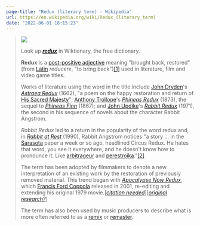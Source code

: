 ```yaml
---
page-title: "Redux (literary term) - Wikipedia"
url: https://en.wikipedia.org/wiki/Redux_(literary_term)
date: "2022-06-01 18:15:23"
---
```


> ![](https://upload.wikimedia.org/wikipedia/commons/thumb/9/99/Wiktionary-logo-en-v2.svg/40px-Wiktionary-logo-en-v2.svg.png)
> 
> Look up ***[redux](https://en.wiktionary.org/wiki/redux "wiktionary:redux")*** in Wiktionary, the free dictionary.
> 
> **Redux** is a [post-positive adjective](https://en.wikipedia.org/wiki/Post-positive_adjective "Post-positive adjective") meaning "brought back, restored" (from [Latin](https://en.wikipedia.org/wiki/Latin "Latin") *reducere*, "to bring back")[\[1\]](https://en.wikipedia.org/wiki/Redux_(literary_term)#cite_note-1) used in literature, film and video game titles.
> 
> Works of literature using the word in the title include [John Dryden](https://en.wikipedia.org/wiki/John_Dryden "John Dryden")'s *[Astraea Redux](https://en.wikipedia.org/wiki/Astraea_Redux "Astraea Redux")* (1662), "a poem on the happy restoration and return of [His Sacred Majesty](https://en.wikipedia.org/wiki/Charles_II_of_England "Charles II of England")"; [Anthony Trollope](https://en.wikipedia.org/wiki/Anthony_Trollope "Anthony Trollope")'s *[Phineas Redux](https://en.wikipedia.org/wiki/Phineas_Redux "Phineas Redux")* (1873), the sequel to *[Phineas Finn](https://en.wikipedia.org/wiki/Phineas_Finn "Phineas Finn")* (1867); and [John Updike](https://en.wikipedia.org/wiki/John_Updike "John Updike")'s *[Rabbit Redux](https://en.wikipedia.org/wiki/Rabbit_Redux "Rabbit Redux")* (1971), the second in his sequence of novels about the character Rabbit Angstrom.
> 
> *Rabbit Redux* led to a return in the popularity of the word redux and, in *[Rabbit at Rest](https://en.wikipedia.org/wiki/Rabbit_at_Rest "Rabbit at Rest")* (1990), Rabbit Angstrom notices "a story ... in the [Sarasota](https://en.wikipedia.org/wiki/Sarasota "Sarasota") paper a week or so ago, headlined Circus Redux. He hates that word, you see it everywhere, and he doesn't know how to pronounce it. Like [arbitrageur](https://en.wikipedia.org/wiki/Arbitrageur "Arbitrageur") and [perestroika](https://en.wikipedia.org/wiki/Perestroika "Perestroika")."[\[2\]](https://en.wikipedia.org/wiki/Redux_(literary_term)#cite_note-2)
> 
> The term has been adopted by filmmakers to denote a new interpretation of an existing work by the restoration of previously removed material. This trend began with *[Apocalypse Now Redux](https://en.wikipedia.org/wiki/Apocalypse_Now_Redux "Apocalypse Now Redux")*, which [Francis Ford Coppola](https://en.wikipedia.org/wiki/Francis_Ford_Coppola "Francis Ford Coppola") released in 2001, re-editing and extending his original 1979 movie.\[*[citation needed](https://en.wikipedia.org/wiki/Wikipedia:Citation_needed "Wikipedia:Citation needed")*\]\[*[original research?](https://en.wikipedia.org/wiki/Wikipedia:No_original_research "Wikipedia:No original research")*\]
> 
> The term has also been used by music producers to describe what is more often referred to as a [remix](https://en.wikipedia.org/wiki/Remix "Remix") or [remaster](https://en.wikipedia.org/wiki/Remaster "Remaster").
